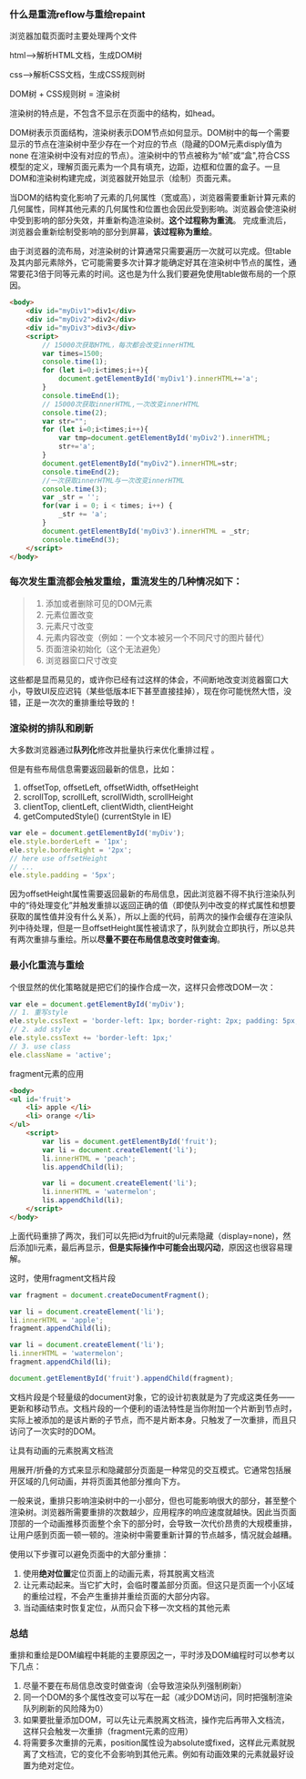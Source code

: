 ### 什么是重流reflow与重绘repaint

浏览器加载页面时主要处理两个文件

html——>解析HTML文档，生成DOM树

css——>解析CSS文档，生成CSS规则树

DOM树 + CSS规则树 = 渲染树

渲染树的特点是，不包含不显示在页面中的结构，如head。



DOM树表示页面结构，渲染树表示DOM节点如何显示。DOM树中的每一个需要显示的节点在渲染树中至少存在一个对应的节点（隐藏的DOM元素disply值为none 在渲染树中没有对应的节点）。渲染树中的节点被称为“帧”或“盒",符合CSS模型的定义，理解页面元素为一个具有填充，边距，边框和位置的盒子。一旦DOM和渲染树构建完成，浏览器就开始显示（绘制）页面元素。 



当DOM的结构变化影响了元素的几何属性（宽或高），浏览器需要重新计算元素的几何属性，同样其他元素的几何属性和位置也会因此受到影响。浏览器会使渲染树中受到影响的部分失效，并重新构造渲染树。**这个过程称为重流**。 完成重流后，浏览器会重新绘制受影响的部分到屏幕，**该过程称为重绘**。 

由于浏览器的流布局，对渲染树的计算通常只需要遍历一次就可以完成。但table及其内部元素除外，它可能需要多次计算才能确定好其在渲染树中节点的属性，通常要花3倍于同等元素的时间。这也是为什么我们要避免使用table做布局的一个原因。 

```html
<body>
    <div id="myDiv1">div1</div>
    <div id="myDiv2">div2</div>
    <div id="myDiv3">div3</div>
    <script>
        // 15000次获取HTML，每次都会改变innerHTML
        var times=1500;
        console.time(1);
        for (let i=0;i<times;i++){
            document.getElementById('myDiv1').innerHTML+='a';
        }
        console.timeEnd(1);
        // 15000次获取innerHTML,一次改变innerHTML
        console.time(2);
        var str="";
        for (let i=0;i<times;i++){
            var tmp=document.getElementById('myDiv2').innerHTML;
            str+='a';
        }
        document.getElementById("myDiv2").innerHTML=str;
        console.timeEnd(2);
        //一次获取innerHTML与一次改变innerHTML
        console.time(3);
        var _str = '';
        for(var i = 0; i < times; i++) {
            _str += 'a';
        }
        document.getElementById('myDiv3').innerHTML = _str;
        console.timeEnd(3);
    </script>
</body>
```



### 每次发生重流都会触发重绘，重流发生的几种情况如下：

> 1. 添加或者删除可见的DOM元素
> 2. 元素位置改变
> 3. 元素尺寸改变
> 4. 元素内容改变（例如：一个文本被另一个不同尺寸的图片替代）
> 5. 页面渲染初始化（这个无法避免）
> 6. 浏览器窗口尺寸改变

这些都是显而易见的，或许你已经有过这样的体会，不间断地改变浏览器窗口大小，导致UI反应迟钝（某些低版本IE下甚至直接挂掉），现在你可能恍然大悟，没错，正是一次次的重排重绘导致的！ 



### 渲染树的排队和刷新

大多数浏览器通过**队列化**修改并批量执行来优化重排过程 。

但是有些布局信息需要返回最新的信息，比如：

1. offsetTop, offsetLeft, offsetWidth, offsetHeight
2. scrollTop, scrollLeft, scrollWidth, scrollHeight
3. clientTop, clientLeft, clientWidth, clientHeight
4. getComputedStyle() (currentStyle in IE)

```javascript
var ele = document.getElementById('myDiv'); 
ele.style.borderLeft = '1px'; 
ele.style.borderRight = '2px'; 
// here use offsetHeight 
// ... 
ele.style.padding = '5px'; 
```

因为offsetHeight属性需要返回最新的布局信息，因此浏览器不得不执行渲染队列中的“待处理变化”并触发重排以返回正确的值（即使队列中改变的样式属性和想要获取的属性值并没有什么关系），所以上面的代码，前两次的操作会缓存在渲染队列中待处理，但是一旦offsetHeight属性被请求了，队列就会立即执行，所以总共有两次重排与重绘。所以**尽量不要在布局信息改变时做查询**。 

### 最小化重流与重绘

个很显然的优化策略就是把它们的操作合成一次，这样只会修改DOM一次： 

```javascript
var ele = document.getElementById('myDiv'); 
// 1. 重写style 
ele.style.cssText = 'border-left: 1px; border-right: 2px; padding: 5px;'; 
// 2. add style 
ele.style.cssText += 'border-left: 1px;'
// 3. use class 
ele.className = 'active'; 
```

fragment元素的应用

```html
<body>
<ul id='fruit'>
    <li> apple </li>
    <li> orange </li>
</ul>
    <script>
        var lis = document.getElementById('fruit');
        var li = document.createElement('li');
        li.innerHTML = 'peach';
        lis.appendChild(li);

        var li = document.createElement('li');
        li.innerHTML = 'watermelon';
        lis.appendChild(li);
    </script>
</body>
```

上面代码重排了两次，我们可以先把id为fruit的ul元素隐藏（display=none)，然后添加li元素，最后再显示，**但是实际操作中可能会出现闪动**，原因这也很容易理解。 

这时，使用fragment文档片段

```javascript
var fragment = document.createDocumentFragment();

var li = document.createElement('li');
li.innerHTML = 'apple';
fragment.appendChild(li);

var li = document.createElement('li');
li.innerHTML = 'watermelon';
fragment.appendChild(li);

document.getElementById('fruit').appendChild(fragment);
```

文档片段是个轻量级的document对象，它的设计初衷就是为了完成这类任务——更新和移动节点。文档片段的一个便利的语法特性是当你附加一个片断到节点时，实际上被添加的是该片断的子节点，而不是片断本身。只触发了一次重排，而且只访问了一次实时的DOM。 



让具有动画的元素脱离文档流

用展开/折叠的方式来显示和隐藏部分页面是一种常见的交互模式。它通常包括展开区域的几何动画，并将页面其他部分推向下方。 

一般来说，重排只影响渲染树中的一小部分，但也可能影响很大的部分，甚至整个渲染树。浏览器所需要重排的次数越少，应用程序的响应速度就越快。因此当页面顶部的一个动画推移页面整个余下的部分时，会导致一次代价昂贵的大规模重排，让用户感到页面一顿一顿的。渲染树中需要重新计算的节点越多，情况就会越糟。

使用以下步骤可以避免页面中的大部分重排：

1. 使用**绝对位置**定位页面上的动画元素，将其脱离文档流
2. 让元素动起来。当它扩大时，会临时覆盖部分页面。但这只是页面一个小区域的重绘过程，不会产生重排并重绘页面的大部分内容。
3. 当动画结束时恢复定位，从而只会下移一次文档的其他元素

### 总结

重排和重绘是DOM编程中耗能的主要原因之一，平时涉及DOM编程时可以参考以下几点： 

1. 尽量不要在布局信息改变时做查询（会导致渲染队列强制刷新）
2. 同一个DOM的多个属性改变可以写在一起（减少DOM访问，同时把强制渲染队列刷新的风险降为0）
3. 如果要批量添加DOM，可以先让元素脱离文档流，操作完后再带入文档流，这样只会触发一次重排（fragment元素的应用）
4. 将需要多次重排的元素，position属性设为absolute或fixed，这样此元素就脱离了文档流，它的变化不会影响到其他元素。例如有动画效果的元素就最好设置为绝对定位。